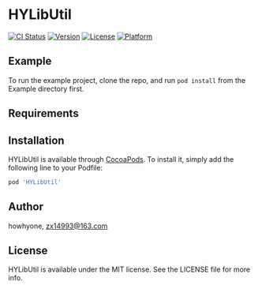 # HYLibUtil

[![CI Status](https://img.shields.io/travis/howhyone/HYLibUtil.svg?style=flat)](https://travis-ci.org/howhyone/HYLibUtil)
[![Version](https://img.shields.io/cocoapods/v/HYLibUtil.svg?style=flat)](https://cocoapods.org/pods/HYLibUtil)
[![License](https://img.shields.io/cocoapods/l/HYLibUtil.svg?style=flat)](https://cocoapods.org/pods/HYLibUtil)
[![Platform](https://img.shields.io/cocoapods/p/HYLibUtil.svg?style=flat)](https://cocoapods.org/pods/HYLibUtil)

## Example

To run the example project, clone the repo, and run `pod install` from the Example directory first.

## Requirements

## Installation

HYLibUtil is available through [CocoaPods](https://cocoapods.org). To install
it, simply add the following line to your Podfile:

```ruby
pod 'HYLibUtil'
```

## Author

howhyone, zx14993@163.com

## License

HYLibUtil is available under the MIT license. See the LICENSE file for more info.
